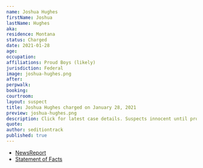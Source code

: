 ```yaml
---
name: Joshua Hughes
firstName: Joshua
lastName: Hughes
aka:
residence: Montana
status: Charged
date: 2021-01-28
age:
occupation:
affiliations: Proud Boys (likely)
jurisdiction: Federal
image: joshua-hughes.png
after:
perpwalk:
booking:
courtroom:
layout: suspect
title: Joshua Hughes charged on January 28, 2021
preview: joshua-hughes.png
description: Click for latest case details. Suspects innocent until proven guilty.
quote:
author: seditiontrack
published: true
---
```


- [NewsReport](https://www.thedailybeast.com/montana-brothers-who-accosted-lone-black-cop-eugene-goodman-during-capitol-riots-are-arrested)
- [Statement of Facts](https://www.justice.gov/opa/page/file/1364151/download)
